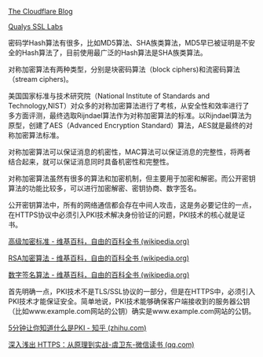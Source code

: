 [The Cloudflare Blog](https://blog.cloudflare.com/)

[Qualys SSL Labs](https://www.ssllabs.com/)

密码学Hash算法有很多，比如MD5算法、SHA族类算法，MD5早已被证明是不安全的Hash算法了，目前使用最广泛的Hash算法是SHA族类算法。



对称加密算法有两种类型，分别是块密码算法（block ciphers)和流密码算法（stream ciphers)。



美国国家标准与技术研究院（National Institute of Standards and Technology,NIST）对众多的对称加密算法进行了考核，从安全性和效率进行了多方面评测，最终选取Rijndael算法作为对称加密算法的标准。以Rijndael算法为原型，创建了AES（Advanced Encryption Standard）算法，AES就是最终的对称加密算法标准。



对称加密算法可以保证消息的机密性，MAC算法可以保证消息的完整性，将两者结合起来，就可以保证消息同时具备机密性和完整性。



对称加密算法虽然有很多的算法和加密机制，但主要用于加密和解密。而公开密钥算法的功能比较多，可以进行加密解密、密钥协商、数字签名。



公开密钥算法中，所有的网络通信都会存在中间人攻击，这是务必要记住的一点，在HTTPS协议中必须引入PKI技术解决身份验证的问题，PKI技术的核心就是证书。



[高级加密标准 - 维基百科，自由的百科全书 (wikipedia.org)](https://zh.wikipedia.org/wiki/高级加密标准)

[RSA加密算法 - 维基百科，自由的百科全书 (wikipedia.org)](https://zh.wikipedia.org/wiki/RSA加密演算法)

[数字签名算法 - 维基百科，自由的百科全书 (wikipedia.org)](https://zh.wikipedia.org/zh-hans/数字签名算法)



首先明确一点，PKI技术不是TLS/SSL协议的一部分，但是在HTTPS中，必须引入PKI技术才能保证安全。简单地说，PKI技术能够确保客户端接收到的服务器公钥（比如www.example.com网站的公钥）确实是www.example.com网站的公钥。

[5分钟让你知道什么是PKI - 知乎 (zhihu.com)](https://zhuanlan.zhihu.com/p/30136885)

[深入浅出 HTTPS：从原理到实战-虞卫东-微信读书 (qq.com)](https://weread.qq.com/web/bookDetail/a5532800716ce830a55b317)